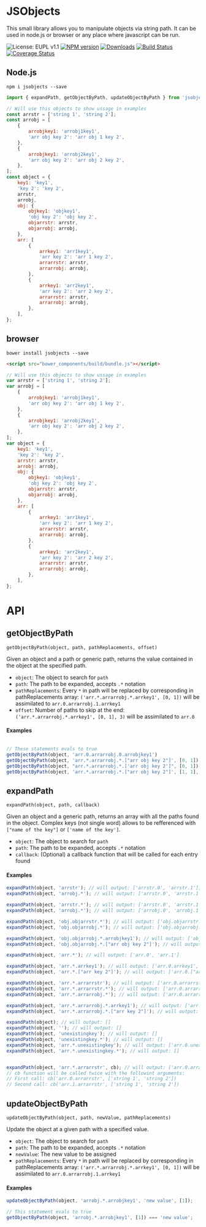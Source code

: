 JSObjects
=========

This small library allows you to manipulate objects via string path. It can be used in node.js or browser or any place where javascript can be run.

![License: EUPL v1.1](http://img.shields.io/badge/License-EUPL_v1.1-blue.svg?style=flat)
[![NPM version](http://img.shields.io/npm/v/jsobjects.svg?style=flat)](https://npmjs.org/package/jsobjects)
[![Downloads](http://img.shields.io/npm/dm/jsobjects.svg?style=flat)](https://npmjs.org/package/jsobjects)
[![Build Status](https://travis-ci.org/appfeel/jsobjects.svg?branch=master)](https://travis-ci.org/appfeel/jsobjects)
[![Coverage Status](https://coveralls.io/repos/github/appfeel/jsobjects/badge.svg)](https://coveralls.io/github/appfeel/jsobjects)


## Node.js

```
npm i jsobjects --save
```

```js
import { expandPath, getObjectByPath, updateObjectByPath } from 'jsobjects';

// Will use this objects to show ussage in examples
const arrstr = ['string 1', 'string 2'];
const arrobj = [
    {
        arrobjkey1: 'arrobj1key1',
        'arr obj key 2': 'arr obj 1 key 2',
    },
    {
        arrobjkey1: 'arrobj2key1',
        'arr obj key 2': 'arr obj 2 key 2',
    },
];
const object = {
    key1: 'key1',
    'key 2': 'key 2',
    arrstr,
    arrobj,
    obj: {
        objkey1: 'objkey1',
        'obj key 2': 'obj key 2',
        objarrstr: arrstr,
        objarrobj: arrobj,
    },
    arr: [
        {
            arrkey1: 'arr1key1',
            'arr key 2': 'arr 1 key 2',
            arrarrstr: arrstr,
            arrarrobj: arrobj,
        },
        {
            arrkey1: 'arr2key1',
            'arr key 2': 'arr 2 key 2',
            arrarrstr: arrstr,
            arrarrobj: arrobj,
        },
    ],
};
```

## browser

```
bower install jsobjects --save
```

```html
<script src="bower_components/build/bundle.js"></script>
```

```js
// Will use this objects to show ussage in examples
var arrstr = ['string 1', 'string 2'];
var arrobj = [
    {
        arrobjkey1: 'arrobj1key1',
        'arr obj key 2': 'arr obj 1 key 2',
    },
    {
        arrobjkey1: 'arrobj2key1',
        'arr obj key 2': 'arr obj 2 key 2',
    },
];
var object = {
    key1: 'key1',
    'key 2': 'key 2',
    arrstr: arrstr,
    arrobj: arrobj,
    obj: {
        objkey1: 'objkey1',
        'obj key 2': 'obj key 2',
        objarrstr: arrstr,
        objarrobj: arrobj,
    },
    arr: [
        {
            arrkey1: 'arr1key1',
            'arr key 2': 'arr 1 key 2',
            arrarrstr: arrstr,
            arrarrobj: arrobj,
        },
        {
            arrkey1: 'arr2key1',
            'arr key 2': 'arr 2 key 2',
            arrarrstr: arrstr,
            arrarrobj: arrobj,
        },
    ],
};
```

# API

## getObjectByPath
`getObjectByPath(object, path, pathReplacements, offset)`

Given an object and a path or generic path, returns the value contained in the object at the specified path.

- `object`: The object to search for `path`
- `path`: The path to be expanded, accepts `.*` notation
- `pathReplacements`: Every `*` in path will be replaced by corresponding in pathReplacements array: `('arr.*.arrarrobj.*.arrkey1', [0, 1])` will be assimilated to `arr.0.arrarrobj.1.arrkey1`
- `offset`: Number of paths to skip at the end: `('arr.*.arrarrobj.*.arrkey1', [0, 1], 3)` will be assimilated to `arr.0`

#### Examples

```js

// These statements evals to true
getObjectByPath(object, 'arr.0.arrarrobj.0.arrobjkey1')                   === object.arr[0].arrarrobj[0].arrobjkey1;
getObjectByPath(object, 'arr.*.arrarrobj.*.["arr obj key 2"]', [0, 1])    === object.arr[0].arrarrobj[1]['arr obj key 2'];
getObjectByPath(object, "arr.*.arrarrobj.*.['arr obj key 2']", [0, 1])    === object.arr[0].arrarrobj[1]['arr obj key 2'];
getObjectByPath(object, 'arr.*.arrarrobj.*.["arr obj key 2"]', [1, 1], 1) === object.arr[1].arrarrobj[1];
```


## expandPath
`expandPath(object, path, callback)`

Given an object and a generic path, returns an array with all the paths found in the object.
Complex keys (not single word) allows to be refferenced with `["name of the key"]` or `['name of the key']`.

- `object`: The object to search for `path`
- `path`: The path to be expanded, accepts `.*` notation
- `callback`: (Optional) a callback function that will be called for each entry found


#### Examples

```js
expandPath(object, 'arrstr'); // will output: ['arrstr.0', 'arrstr.1'];
expandPath(object, 'arrobj.*'); // will output: ['arrstr.0', 'arrstr.1'];

expandPath(object, 'arrstr.*'); // will output: ['arrstr.0', 'arrstr.1']
expandPath(object, 'arrobj.*'); // will output: ['arrobj.0', 'arrobj.1']

expandPath(object, 'obj.objarrstr.*'); // will output: ['obj.objarrstr.0', 'obj.objarrstr.1']
expandPath(object, 'obj.objarrobj.*'); // will output: ['obj.objarrobj.0', 'obj.objarrobj.1']

expandPath(object, 'obj.objarrobj.*.arrobjkey1'); // will output: ['obj.objarrobj.0.arrobjkey1', 'obj.objarrobj.1.arrobjkey1']
expandPath(object, 'obj.objarrobj.*.["arr obj key 2"]'); // will output: ['obj.objarrobj.0.["arr obj key 2"]', 'obj.objarrobj.1.["arr obj key 2"]']

expandPath(object, 'arr.*'); // will output: ['arr.0', 'arr.1']

expandPath(object, 'arr.*.arrkey1'); // will output: ['arr.0.arrkey1', 'arr.1.arrkey1']
expandPath(object, 'arr.*.["arr key 2"]'); // will output: ['arr.0.["arr key 2"]', 'arr.1.["arr key 2"]']

expandPath(object, 'arr.*.arrarrstr'); // will output: ['arr.0.arrarrstr', 'arr.1.arrarrstr']
expandPath(object, 'arr.*.arrarrstr.*'); // will output: ['arr.0.arrarrstr.0', 'arr.0.arrarrstr.1', 'arr.1.arrarrstr.0', 'arr.1.arrarrstr.1']
expandPath(object, 'arr.*.arrarrobj.*'); // will output: ['arr.0.arrarrobj.0', 'arr.0.arrarrobj.1', 'arr.1.arrarrobj.0', 'arr.1.arrarrobj.1']

expandPath(object, 'arr.*.arrarrobj.*.arrkey1'); // will output: ['arr.0.arrarrobj.0.arrkey1', 'arr.0.arrarrobj.1.arrkey1', 'arr.1.arrarrobj.0.arrkey1', 'arr.1.arrarrobj.1.arrkey1']
expandPath(object, 'arr.*.arrarrobj.*.["arr key 2"]'); // will output: ['arr.0.arrarrobj.0.["arr key 2"]', 'arr.0.arrarrobj.1.["arr key 2"]', 'arr.1.arrarrobj.0.["arr key 2"]', 'arr.1.arrarrobj["arr key 2"]']));

expandPath(object); // will output: []
expandPath(object, ''); // will output: []
expandPath(object, 'unexistingkey'); // will output: []
expandPath(object, 'unexistingkey.*'); // will output: []
expandPath(object, 'arr.*.unexistingkey'); // will output: ['arr.0.unexistingkey', 'arr.1.unexistingkey']
expandPath(object, 'arr.*.unexistingkey.*'); // will output: []


expandPath(object, 'arr.*.arrarrstr', cb); // will output: ['arr.0.arrarrstr', 'arr.1.arrarrstr']
// cb function will be called twice with the followint arguments:
// First call: cb('arr.0.arrarrstr', ['string 1', 'string 2'])
// Second call: cb('arr.1.arrarrstr', ['string 1', 'string 2'])
```

## updateObjectByPath
`updateObjectByPath(object, path, newValue, pathReplacements)`

Update the object at a given path with a specified value.

- `object`: The object to search for `path`
- `path`: The path to be expanded, accepts `.*` notation
- `newValue`: The new value to be assigned
- `pathReplacements`: Every `*` in path will be replaced by corresponding in pathReplacements array: `('arr.*.arrarrobj.*.arrkey1', [0, 1])` will be assimilated to `arr.0.arrarrobj.1.arrkey1`

#### Examples

```js
updateObjectByPath(object, 'arrobj.*.arrobjkey1', 'new value', [1]);

// This statement evals to true
getObjectByPath(object, 'arrobj.*.arrobjkey1', [1]) === 'new value';
```

